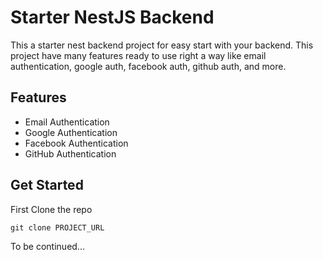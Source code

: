 # Starter NestJS Backend

This a starter nest backend project for easy start with your backend. This project have many features ready to use right a way like email authentication, google auth, facebook auth, github auth, and more.


## Features
- Email Authentication
- Google Authentication
- Facebook Authentication
- GitHub Authentication


## Get Started

First Clone the repo
```
git clone PROJECT_URL
```

To be continued...